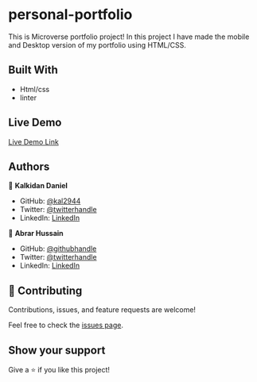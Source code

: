 # personal-portfolio
This is  Microverse portfolio project! In this project I have made the mobile and Desktop version of my portfolio using HTML/CSS.



## Built With

- Html/css
- linter

## Live Demo

[Live Demo Link](https://kal2944.github.io/personal-portfolio/)



## Authors

👤 **Kalkidan Daniel**

- GitHub: [@kal2944](https://github.com/kal2944)
- Twitter: [@twitterhandle](https://twitter.com/Kalkida01088197)
- LinkedIn: [LinkedIn](https://www.linkedin.com/in/kalkidan-daniel-b2a204238/)



👤 **Abrar Hussain**

- GitHub: [@githubhandle](https://github.com/Abrar052)
- Twitter: [@twitterhandle](https://twitter.com/bc160400820)
- LinkedIn: [LinkedIn](https://www.linkedin.com/in/abrar-hussain-225589238/)


## 🤝 Contributing

Contributions, issues, and feature requests are welcome!

Feel free to check the [issues page](../../issues/).

## Show your support

Give a ⭐️ if you like this project!




